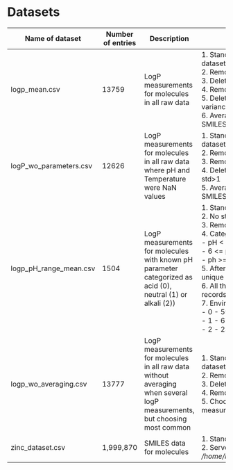 # Datasets

|Name of dataset|Number of entries|Description|Preprocessing|
|---|---|---|---|
|logp_mean.csv|13759|LogP measurements for molecules in all raw data|1. Standartization of molecules in raw data, merging all datasets<br/> 2. Removing molecules with LogP  out of range [-5, 10] <br/> 3. Deleting 1 row with temperature = 257<br/> 4. Removing strange molecules (488 entries) <br/> 5. Deleting 18 SMILES with multiple LogP measurements with variance>1 <br/> 6. Averaging multiple LogP measurements of the same SMILES|
|logP_wo_parameters.csv|12626|LogP measurements for molecules in all raw data where pH and Temperature were NaN values|1. Standartization of molecules in raw data, merging all datasets<br/> 2. Removing strange molecules (485 entries) <br/> 3. Removing molecules with LogP  out of range [-5, 10] <br/> 4. Deleting 2 SMILES with multiple LogP measurements with std>1 <br/> 5. Averaging multiple LogP measurements of the same SMILES|
|logp_pH_range_mean.csv|1504|LogP measurements for molecules with known pH parameter categorized as acid (0), neutral (1) or alkali (2))|1. Standartization of molecules in raw logP+pH data  <br />2. No strange molecules <br />3. Removing molecules with LogP out of range [-5, 10]<br />4. Categorazation of pH was made according to the rule: <br />   - pH < 6 => acid (0) <br />   - 6 <= pH < 8 => neutral (1) <br />   - ph >= 8 => alkali (2) <br />5. After dropping duplicates there were no records with unique smiles+pH_range and var(logP)>1<br />6. All the records were averaged. All in all, there 1504 unique records left.<br />7. Environments:  <br />   - 0 - 594 <br />   - 1 - 677 <br />   - 2 - 233|
|logp_wo_averaging.csv|13777|LogP measurements for molecules in all raw data without averaging when several logP measurements, but  choosing most common|1. Standartization of molecules in raw data, merging all datasets<br/> 2. Removing molecules with LogP  out of range [-5, 10] <br/> 3. Deleting 1 row with temperature = 257<br/> 4. Removing strange molecules (488 entries) <br/> 5. Choosing most common logP value from several measurements (if there is no most common -> random)|
|zinc_dataset.csv|1,999,870|SMILES data for molecules|1. Standartization of molecules in raw data<br/>2. Server link: */home/mol/mol_properties/data/3_final_data/zinc_dataset.csv*|



